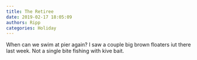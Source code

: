 ```yaml
---
title: The Retiree
date: 2019-02-17 18:05:09
authors: Ripp
categories: Holiday
---
```


 When can we swim at pier again? I saw a couple big brown floaters iut there last week. Not a single bite fishing with kive bait.